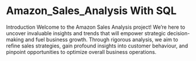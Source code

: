 # Amazon_Sales_Analysis With SQL


Introduction
Welcome to the Amazon Sales Analysis project! We’re here to uncover invaluable insights and trends that will empower strategic decision-making and fuel business growth. Through rigorous analysis, we aim to refine sales strategies, gain profound insights into customer behaviour, and pinpoint opportunities to optimize overall business operations.
